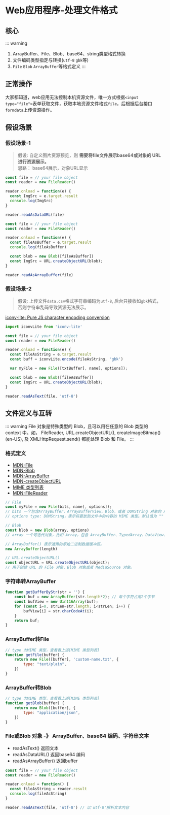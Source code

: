 # Web应用程序-处理文件格式

## 核心
::: warning
1. ArrayBuffer、File、Blob、base64、string类型格式转换
2. 文件编码类型指定与转换(`utf-8` `gbk`等)
3. `File` `Blob` `ArrayBuffer`等格式定义
:::


## 正常操作
大家都知道，web应用无法控制本机资源文件，唯一方式根据`<input type="file">`表单获取文件，获取本地资源文件格式`file`，后根据后台接口`formdata`上传资源操作。

## 假设场景

### 假设场景-1
> 假设: 自定义图片资源预览，则 **需要将file文件展示base64或对象的 URL进行资源展示。**  
> 思路： base64展示，对象URL显示

```js
const file = // your file object
const reader = new FileReader()

reader.onload = function(e) {
  const ImgSrc = e.target.result
  console.log(ImgSrc)
}

reader.readAsDataURL(file)
```

```js
const file = // your file object
const reader = new FileReader()

reader.onload = function(e) {
  const fileAsBuffer = e.target.result
  console.log(fileAsBuffer)

  const blob = new Blob([fileAsBuffer])
  const ImgSrc = URL.createObjectURL(blob);
}

reader.readAsArrayBuffer(file)
```


### 假设场景-2
> 假设:
> 上传文件`data.csv`格式字符串编码为`utf-8`, 后台只接收如`gbk`格式，否则字符串乱码导致资源无法展示。

[iconv-lite: Pure JS character encoding conversion](https://github.com/ashtuchkin/iconv-lite)

```js
import iconvLite from 'iconv-lite'

const file = // your file object
const reader = new FileReader()

reader.onload = function(e) {
  const fileAsString = e.target.result
  const buff = iconvLite.encode(fileAsString, 'gbk')

  var myFile = new File([txtBuffer], name[, options]);

  const blob = new Blob([fileAsBuffer])
  const ImgSrc = URL.createObjectURL(blob);
}

reader.readAsText(file, 'utf-8')

```


## 文件定义与互转
::: warning
File 对象是特殊类型的 Blob，且可以用在任意的 Blob 类型的 context 中。如， FileReader, URL.createObjectURL(), createImageBitmap() (en-US), 及 XMLHttpRequest.send() 都能处理 Blob 和 File。
:::

### 格式定义
* [MDN-File](https://developer.mozilla.org/zh-CN/docs/Web/API/File/File#bits)
* [MDN-Blob](https://developer.mozilla.org/zh-CN/docs/Web/API/Blob/Blob)
* [MDN-ArrayBuffer](https://developer.mozilla.org/zh-CN/docs/Web/JavaScript/Reference/Global_Objects/ArrayBuffer/ArrayBuffer)
* [MDN-createObjectURL](https://developer.mozilla.org/zh-CN/docs/Web/API/URL/createObjectURL_static)
* [MIME 类型列表](https://www.iana.org/assignments/media-types/media-types.xhtml)
* [MDN-FileReader](https://developer.mozilla.org/zh-CN/docs/Web/API/FileReader)



```js
// File
const myFile = new File(bits, name[, options]);
// bits 一个包含ArrayBuffer，ArrayBufferView，Blob，或者 DOMString 对象的 Array — 或者任何这些对象的组合。这是 UTF-8 编码的文件内容。
// options type: DOMString，表示将要放到文件中的内容的 MIME 类型。默认值为 "" 

// Blob
const blob = new Blob(array, options)
// array 一个可迭代对象，比如 Array，包含 ArrayBuffer、TypedArray、DataView、Blob、字符串或者任意这些元素的混合，这些元素将会被放入 Blob 中。

// ArrayBuffer() 表示通用的原始二进制数据缓冲区。
new ArrayBuffer(length)

// URL.createObjectURL()
const objectURL = URL.createObjectURL(object); 
// 用于创建 URL 的 File 对象、Blob 对象或者 MediaSource 对象。

```


### 字符串转ArrayBuffer
```js
function getBufferByStr(str = '') {
    const buf = new ArrayBuffer(str.length*2); // 每个字符占用2个字节
    const bufView = new Uint16Array(buf);
    for (const i=0, strLen=str.length; i<strLen; i++) {
        bufView[i] = str.charCodeAt(i);
    }
    return buf;
}
```

### ArrayBuffer转File
```js
// type 为MIME 类型，查看看上述[MIME 类型列表]
function getFile(buffer) {
    return new File([buffer], 'custom-name.txt', {
        type: "text/plain",
    })
}
```

### ArrayBuffer转Blob
```js
// type 为MIME 类型，查看看上述[MIME 类型列表]
function getBlob(buffer) {
    return new Blob([buffer], {
        type: "application/json",
    })
}
```

###  File或Blob 对象 -》 ArrayBuffer、base64 编码、字符串文本
* readAsText() 返回文本
* readAsDataURL() 返回base64 编码
* readAsArrayBuffer() 返回buffer
```js
const file = // your file object
const reader = new FileReader()

reader.onload = function() {
  const fileAsString = reader.result
  console.log(fileAsString)
}

reader.readAsText(file, 'utf-8') // 以'utf-8'解析文本内容
```